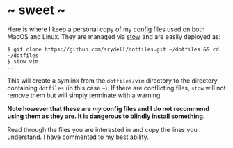 # ~ sweet ~

Here is where I keep a personal copy of my config files used on both MacOS and Linux. They are managed via [stow](https://www.gnu.org/software/stow/manual/stow.html) and are easily deployed as:

```shell
$ git clone https://github.com/srydell/dotfiles.git ~/dotfiles && cd ~/dotfiles
$ stow vim
...
```

This will create a symlink from the `dotfiles/vim` directory to the directory containing `dotfiles` (in this case `~`). If there are conflicting files, `stow` will not remove them but will simply terminate with a warning.

**Note however that these are *my* config files and I do not recommend using them as they are. It is dangerous to blindly install something.**

Read through the files you are interested in and copy the lines you understand. I have commented to my best ability.
